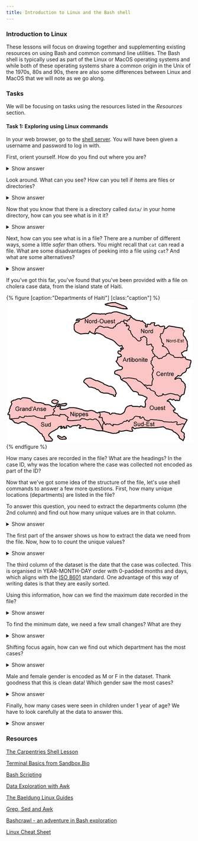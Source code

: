 ```yaml
---
title: Introduction to Linux and the Bash shell
---
```

### Introduction to Linux

These lessons will focus on drawing together and supplementing existing resources on using Bash and common command line utilities.
The Bash shell is typically used as part of the Linux or MacOS operating systems and while both of these operating systems share
a common origin in the Unix of the 1970s, 80s and 90s, there are also some differences between Linux and MacOS that we will
note as we go along.

### Tasks

We will be focusing on tasks using the resources listed in the _Resources_ section.

#### Task 1: Exploring using Linux commands

In your web browser, go to the [shell server](https://shell.sanbi.ac.za). You will have been given a username and password to log in with.

First, orient yourself. How do you find out where you are?

<details>
<summary>Show answer</summary>
{% highlight bash %}
pwd
{% endhighlight %}
</details>

Look around. What can you see? How can you tell if items are files or directories?

<details markdown="1">
<summary>Show answer</summary>
The `ls` command has two useful flags that can distinguish files and directories. For a
long listing:

```bash
ls -l
```

and for a short listing but with classification indicators use `ls -F`
</details>

Now that you know that there is a directory called `data/` in your home directory, how
can you see what is in it it?

<details markdown="1">
<summary>Show answer</summary>
You can list the directory contents by naming it, e.g.

```bash
ls data/
```

or by changing your current directory to it and running `ls`, i.e. `cd data` followed 
by `ls`. In either case you can see that there is a file called `cases.csv` in this
directory.
</details>

Next, how can you see what is in a file? There are a number of different ways, some a
little _safer_ than others. You might recall that `cat` can read a file. What are some
disadvantages of peeking into a file using `cat`? And what are some alternatives?

<details markdown="1">
<summary>Show answer</summary>
The `cat` command reads the whole file, which might not be what you want if you are
dealing with a large file. If you see page upon page of data scrolling past your
screen, you can stop the `cat` command (or, in general, any other command) by hitting
the key combination _Ctrl-C_. 

A second downside to using `cat` to look into files is that if you happen to use it on
a binary file you see a whole lot of strange characters.

One alternative to `cat` is to use `head`. This won't scroll off your screen but
will still display junk if you display a binary file.

Finally you can use the `more` command. The `more` command (and, if it is available,
the very similar `less` command) let you _page_ through a file and will warn you if
you are trying to view a binary file.

```csv
case_id,department,case_date,gender,age,age_unit
CAS00001,Centre,2015-01-16,F,5,years
CAS00002,Centre,2015-02-23,M,7,months
CAS00003,Nord-Est,2015-01-07,F,12,years
CAS00004,Ouest,2015-01-18,F,39,years
```

The `cases.csv` file contains some simulated data on cholera cases in Haiti. Once eradicated
from the island, cholera reappeared in the Department (or region) of Artibonite in 2010 and
more than 800,000 cases of disease have been recorded over the past decade.
</details>

If you've got this far, you've found that you've been provided with a file on cholera case data, from
the island state of Haiti. 

{% figure [caption:"Departments of Haiti"] [class:"caption"] %}
![Nine Departments of Haiti with their names: Artibonite, Centre, Grande'Anse, Nippes, Nord, Nord-Est, Nord-Ouest, Sud, Sud-Est, Ouest](/img/Haiti_departments_named.png)
{% endfigure %}

How many cases are recorded in the file? What are the headings? In the case ID, why was the location where the case was collected not encoded as part of the ID?

Now that we've got some idea of the structure of the file, let's use shell commands to answer a few more questions. First, how many unique locations (departments)
are listed in the file?

To answer this question, you need to extract the departments column (the 2nd column) and find out how many unique values are in that column.

<details markdown="1">
There are two common ways to extract a column from a file, one using `cut` and one using `awk`. In both cases these tools are designed with pipes in mind, so
they can either read from a file or from `stdin`. And in both cases you need to take note of what the field separator is: in this case it is a comma (","),
making this file a Comma Separated Values (CSV). Another common file type that you might encounter is a TSV, where columns are separated with tabs.

Of the two tools, `cut` is the simpler, and it uses `-d` to set the delimiter (which is a tab by default) and `-f` to select a field:

```bash
cut -d, -f2 cases.tsv
```

The `awk` tools is more powerful but also more complex. It is very well worth learning how to use `awk` and there are good guides online (including some of those
listed as part of our course resources). For `awk` we also need to specific a field separator, with `-F`, and then a small program to extract the field we want.
The program `{ print $2}` prints the 2nd field for each line in the file. Notice that it uses variables with `$` signs, just like the shell, so to stop
the shell interpreting our `awk` program we have to specific it in single quotes:

```bash
awk -F, '{print $2}'
```

If you look closely, you'll notice that both `cut` and `awk` shows us the first line of the file (the header) and we don't want to see that. While we could use some
`awk` programming to avoid that, the simplest way to start reading from the second line onwards is using `tail` with the `-n+2` flag. If you specify locations with
a `+`, `tail` will start reading from that line onwards, instead of counting backwards from the end of the file. A pipe lets us combine the two commands:

```bash
tail -n+2 cases.csv |cut -d, -f2
```
<summary>Show answer</summary>
</details>

The first part of the answer shows us how to extract the data we need from the file. Now, how to to count the unique values?

<details markdown="1">

In the shell, `sort` and `uniq` let us turn a list of values into a list of distinct values. And `wc` lets us count, so these three programs form part
of the everyday vocabulary of shell users.

The `uniq` command only works on repeated lines, i.e. lines that are right next to each other. This is why we need to ensure that data is sorted with `sort`
before using `uniq`. 

<summary>Show answer</summary>

Putting it all together:

```bash
tail -n+2 cases.csv |cut -d, -f2 |sort |uniq
```

will show us the unique values in column 2 and:

```bash
tail -n+2 cases.csv |cut -d, -f2 |sort |uniq|wc -l
```

will count how many unique departments there are in our dataset (there are 9).
</details>

The third column of the dataset is the date that the case was collected. This is organised in YEAR-MONTH-DAY order with 0-padded months and days, which
aligns with the [ISO 8601](https://en.wikipedia.org/wiki/ISO_8601) standard. One advantage of this way of writing dates is that they are easily sorted.

Using this information, how can we find the maximum date recorded in the file?

<details markdown="1">
<summary>Show answer</summary>
The tool to use here is `sort`. On its own `sort` can focus on a particular column (known as a `key`). Once again we need to tell the tool how to separate
columns, this time using the `-t` flag. So as a first attempt:

```bash
sort -t, -k3 cases.csv
```

works to sort the data by date, from earliest to latest. Again, we probably want to use `tail -n+2` to skip the header.

There is another thing to note about `-k3`: the default sort order used by `sort` is dictionary sort. For this data, that doesn't make a difference, but
if we want to sort numbers, we need to use `-k3n`. If our dates were expressed without the leading zeros it would cause a problem for sort. Luckily our
ISO-8601-compliant dates don't have this problem.

Again we might want to combine a few commands:

```bash
tail -n+2 cases.csv |cut -d, -f3 |sort |tail -1
```

What answer does that give us?
</details>

To find the minimum date, we need a few small changes? What are they

<details markdown="1">
<summary>Show answer</summary>

We could either reverse the sort order with `-r`:

```bash
tail -n+2 cases.csv |cut -d, -f3 |sort -r |tail -1
```

or we could pick the first line from the original smallest-to-largest sort:

```bash
tail -n+2 cases.csv |cut -d, -f3 |sort |head -1
```

</details>

Shifting focus again, how can we find out which department has the most cases? 

<details markdown="1">
<summary>Show answer</summary>
The `uniq` tool has a `-c` flag for counting how often distinct values appear. We can use that here:

```bash
tail -n+2 cases.csv |cut -d, -f2 | sort | uniq -c
```

Remember, always `sort` before `uniq`!
</details>

Male and female gender is encoded as M or F in the dataset. Thank goodness that this is clean data! Which gender saw the most cases?

<details markdown="1">
<summary>Show answer</summary>
We can use a very similar set of commands to answer this question, now just using column 4:

```bash
tail -n+2 cases.csv |cut -d, -f4 | sort | uniq -c
```
</details>

Finally, how many cases were seen in children under 1 year of age? We have to look carefully at the data to answer this.

<details markdown="1">
<summary>Show answer</summary>
The age is expressed in months for children under age 1. We can use that to filter out the data we need using the `grep` command:

```bash
tail -n+2 cases.csv |cut -d, -f6 | grep months | wc -l
```

Or we could use `awk`. Once again `awk` is a bit more complex but more flexible:

```bash
tail -n+2 cases.csv |awk -F, '$6 ~ /months/ {tot = tot + 1} END {print tot}'
```

The test used in `awk` here is actually a regular expression (i.e. pattern) match so we can use it to check for more than just the word "months".
</details>

### Resources

[The Carpentries Shell Lesson](https://swcarpentry.github.io/shell-novice/)

[Terminal Basics from Sandbox.Bio](https://sandbox.bio/tutorials/terminal-basics)

[Bash Scripting](https://www.linode.com/docs/guides/intro-bash-shell-scripting/)

[Data Exploration with Awk](https://sandbox.bio/tutorials/awk-intro)

[The Baeldung Linux Guides](https://www.baeldung.com/linux/)

[Grep, Sed and Awk](https://www.linode.com/docs/guides/differences-between-grep-sed-awk/)

[Bashcrawl - an adventure in Bash exploration](https://gitlab.com/slackermedia/bashcrawl)

[Linux Cheat Sheet](https://www.geeksforgeeks.org/linux-commands-cheat-sheet/)